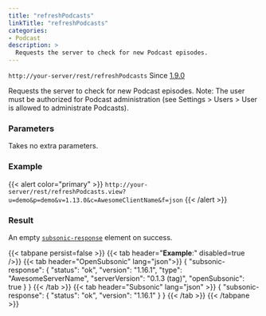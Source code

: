 ```yaml
---
title: "refreshPodcasts"
linkTitle: "refreshPodcasts"
categories:
- Podcast
description: >
  Requests the server to check for new Podcast episodes.
---
```


`http://your-server/rest/refreshPodcasts` Since [1.9.0](../../subsonic-versions)

Requests the server to check for new Podcast episodes. Note: The user must be authorized for Podcast administration (see Settings > Users > User is allowed to administrate Podcasts).

### Parameters

Takes no extra parameters.

### Example

{{< alert color="primary" >}} `http://your-server/rest/refreshPodcasts.view?u=demo&p=demo&v=1.13.0&c=AwesomeClientName&f=json` {{< /alert >}}

### Result

An empty [`subsonic-response`](../../responses/subsonic-response) element on success.

{{< tabpane persist=false >}}
{{< tab header="**Example**:" disabled=true />}}
{{< tab header="OpenSubsonic" lang="json">}}
{
  "subsonic-response": {
    "status": "ok",
    "version": "1.16.1",
    "type": "AwesomeServerName",
    "serverVersion": "0.1.3 (tag)",
    "openSubsonic": true
  }
}
{{< /tab >}}
{{< tab header="Subsonic" lang="json" >}}
{
  "subsonic-response": {
    "status": "ok",
    "version": "1.16.1"
  }
}
{{< /tab >}}
{{< /tabpane >}}
